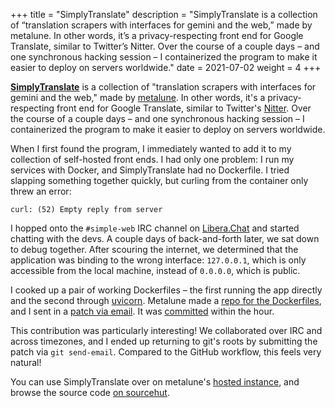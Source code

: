 +++
title = "SimplyTranslate"
description = "SimplyTranslate is a collection of “translation scrapers with interfaces for gemini and the web,” made by metalune. In other words, it’s a privacy-respecting front end for Google Translate, similar to Twitter’s Nitter. Over the course of a couple days – and one synchronous hacking session – I containerized the program to make it easier to deploy on servers worldwide."
date = 2021-07-02
weight = 4
+++

[**SimplyTranslate**][st] is a collection of "translation scrapers with
interfaces for gemini and the web," made by [metalune]. In other words,
it's a privacy-respecting front end for Google Translate, similar to
Twitter's [Nitter]. Over the course of a couple days – and one
synchronous hacking session – I containerized the program to make it
easier to deploy on servers worldwide.

<!-- more -->

When I first found the program, I immediately wanted to add it to my
collection of self-hosted front ends. I had only one problem: I run my
services with Docker, and SimplyTranslate had no Dockerfile. I tried
slapping something together quickly, but curling from the container only
threw an error:

```
curl: (52) Empty reply from server
```

I hopped onto the `#simple-web` IRC channel on [Libera.Chat] and started
chatting with the devs. A couple days of back-and-forth later, we sat
down to debug together. After scouring the internet, we determined that
the application was binding to the wrong interface: `127.0.0.1`, which
is only accessible from the local machine, instead of `0.0.0.0`, which
is public.

I cooked up a pair of working Dockerfiles – the first running the app
directly and the second through [uvicorn]. Metalune made a [repo for the
Dockerfiles][repo], and I sent in a [patch via email][patch]. It was
[committed] within the hour.

This contribution was particularly interesting! We collaborated over IRC
and across timezones, and I ended up returning to git's roots by
submitting the patch via `git send-email`. Compared to the GitHub
workflow, this feels very natural!

You can use SimplyTranslate over on metalune's [hosted instance], and
browse the source code [on sourcehut][st].

[st]: https://sr.ht/~metalune/SimplyTranslate/sources
[metalune]: gemini://metalune.xyz
[Nitter]: https://github.com/zedeus/nitter
[Libera.Chat]: https://libera.chat
[uvicorn]: https://www.uvicorn.org
[repo]: https://git.sr.ht/~metalune/simplytranslate_docker/
[patch]: https://lists.sr.ht/~metalune/simplytranslate-devel/patches/23516
[committed]: https://git.sr.ht/~metalune/simplytranslate_docker/commit/4fc34e3503def3a8436dab4f84a1731070a715ba
[hosted instance]: https://translate.metalune.xyz/
